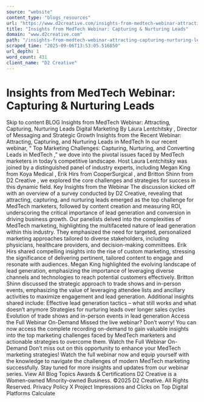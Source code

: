 ```yaml
---
source: "website"
content_type: "blogs_resources"
url: "https://www.d2creative.com/insights-from-medtech-webinar-attracting-capturing-nurturing-leads/"
title: "Insights from MedTech Webinar: Capturing & Nurturing Leads"
domain: "www.d2creative.com"
path: "/insights-from-medtech-webinar-attracting-capturing-nurturing-leads/"
scraped_time: "2025-09-06T13:53:05.516850"
url_depth: 1
word_count: 431
client_name: "D2 Creative"
---
```


# Insights from MedTech Webinar: Capturing & Nurturing Leads

Skip to content BLOG Insights from MedTech Webinar: Attracting, Capturing, Nurturing Leads Digital Marketing By Laura Lentchitsky , Director of Messaging and Strategic Growth Insights from the Recent Webinar: Attracting, Capturing, and Nurturing Leads in MedTech In our recent webinar, “ Top Marketing Challenges: Capturing, Nurturing, and Converting Leads in MedTech ,” we dove into the pivotal issues faced by MedTech marketers in today’s competitive landscape. Host Laura Lentchitsky was joined by a distinguished panel of industry experts, including Megan King from Koya Medical , Erik Hirs from CooperSurgical , and Britton Shinn from D2 Creative , we explored the core challenges and strategies for success in this dynamic field. Key Insights from the Webinar The discussion kicked off with an overview of a survey conducted by D2 Creative, revealing that attracting, capturing, and nurturing leads emerged as the top challenge for MedTech marketers, followed by content creation and measuring ROI, underscoring the critical importance of lead generation and conversion in driving business growth. Our panelists delved into the complexities of MedTech marketing, highlighting the multifaceted nature of lead generation within this industry. They emphasized the need for targeted, personalized marketing approaches tailored to diverse stakeholders, including physicians, healthcare providers, and decision-making committees. Erik Hirs shared compelling insights into the rise of custom marketing, stressing the significance of delivering pertinent, tailored content to engage and resonate with audiences. Megan King highlighted the evolving landscape of lead generation, emphasizing the importance of leveraging diverse channels and technologies to reach potential customers effectively. Britton Shinn discussed the strategic approach to trade shows and in-person events, emphasizing the value of leveraging attendee lists and ancillary activities to maximize engagement and lead generation. Additional insights shared include: Effective lead generation tactics – what still works and what doesn’t anymore Strategies for nurturing leads over longer sales cycles Evolution of trade shows and in-person events in lead generation Access the Full Webinar On-Demand Missed the live webinar? Don’t worry! You can now access the complete recording on-demand to gain valuable insights into the top marketing challenges faced by MedTech marketers and actionable strategies to overcome them. Watch the Full Webinar On-Demand Don’t miss out on this opportunity to enhance your MedTech marketing strategies! Watch the full webinar now and equip yourself with the knowledge to navigate the challenges of modern MedTech marketing successfully. Stay tuned for more insights and updates from our webinar series. View All Blog Topics Awards & Certifications D2 Creative is a Women-owned Minority-owned Business. ©2025 D2 Creative. All Rights Reserved. Privacy Policy X Project Impressions and Clicks on Top Digital Platforms Calculate